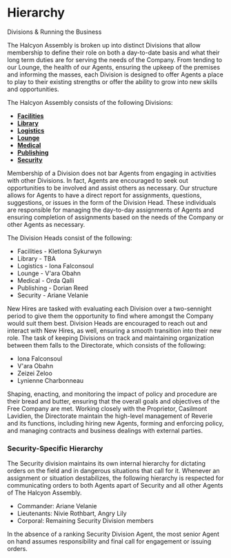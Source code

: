 <div id="title">
  <h1>Hierarchy</h1>
  <p>Divisions & Running the Business</p>
</div>

The Halcyon Assembly is broken up into distinct Divisions that allow membership to define their role on both a day-to-date basis and what their long term duties are for serving the needs of the Company. From tending to our Lounge, the health of our Agents, ensuring the upkeep of the premises and informing the masses, each Division is designed to offer Agents a place to play to their existing strengths or offer the ability to grow into new skills and opportunities.

The Halcyon Assembly consists of the following Divisions:

* **[Facilities](https://halcyon-assembly.enjin.com/facilities)**
* **[Library](https://halcyon-assembly.enjin.com/library)**
* **[Logistics](https://halcyon-assembly.enjin.com/logistics)**
* **[Lounge](https://halcyon-assembly.enjin.com/lounge)**
* **[Medical](https://halcyon-assembly.enjin.com/medical)**
* **[Publishing](https://halcyon-assembly.enjin.com/publishing)**
* **[Security](https://halcyon-assembly.enjin.com/security)**

Membership of a Division does not bar Agents from engaging in activities with other Divisions. In fact, Agents are encouraged to seek out opportunities to be involved and assist others as necessary. Our structure allows for Agents to have a direct report for assignments, questions, suggestions, or issues in the form of the Division Head. These individuals are responsible for managing the day-to-day assignments of Agents and ensuring completion of assignments based on the needs of the Company or other Agents as necessary.

The Division Heads consist of the following:

* Facilities - Kletlona Sykurwyn
* Library - TBA
* Logistics - Iona Falconsoul
* Lounge - V'ara Obahn
* Medical - Orda Qalli
* Publishing - Dorian Reed
* Security - Ariane Velanie

New Hires are tasked with evaluating each Division over a two-sennight period to give them the opportunity to find where amongst the Company would suit them best. Division Heads are encouraged to reach out and interact with New Hires, as well, ensuring a smooth transition into their new role. The task of keeping Divisions on track and maintaining organization between them falls to the Directorate, which consists of the following:

* Iona Falconsoul
* V'ara Obahn
* Zeizei Zeloo
* Lynienne Charbonneau

Shaping, enacting, and monitoring the impact of policy and procedure are their bread and butter, ensuring that the overall goals and objectives of the Free Company are met. Working closely with the Proprietor, Casilmont Lavidien, the Directorate maintain the high-level management of Reverie and its functions, including hiring new Agents, forming and enforcing policy, and managing contracts and business dealings with external parties.

### Security-Specific Hierarchy
The Security division maintains its own internal hierarchy for dictating orders on the field and in dangerous situations that call for it. Whenever an assignment or situation destabilizes, the following hierarchy is respected for communicating orders to both Agents apart of Security and all other Agents of The Halcyon Assembly.
* Commander: Ariane Velanie
* Lieutenants: Nivie Rothbart, Angry Lily
* Corporal: Remaining Security Division members

In the absence of a ranking Security Division Agent, the most senior Agent on hand assumes responsibility and final call for engagement or issuing orders.
